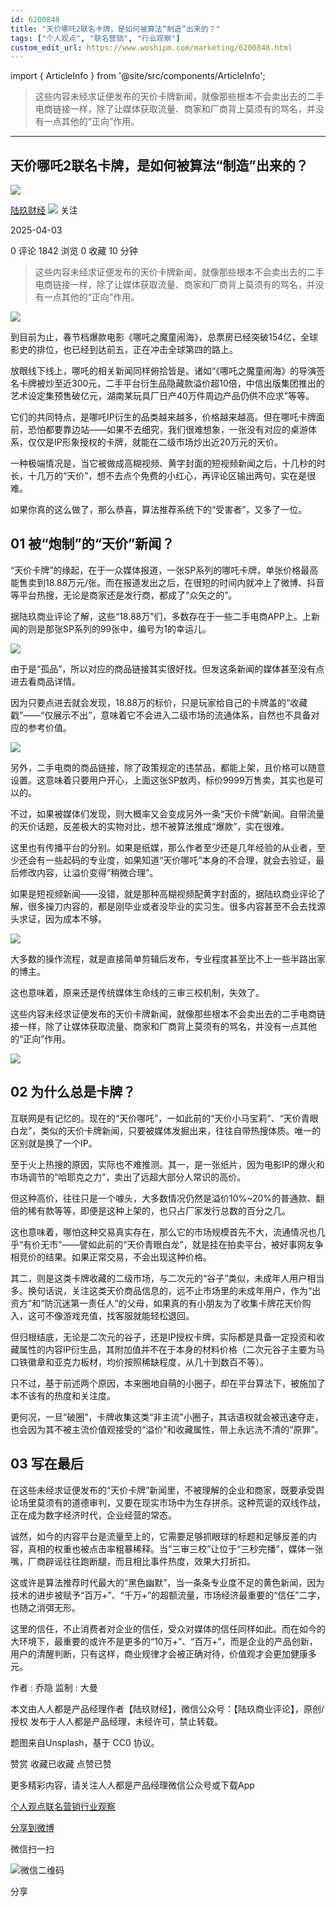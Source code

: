```yaml
---
id: 6200848
title: "天价哪吒2联名卡牌，是如何被算法“制造”出来的？"
tags: ["个人观点", "联名营销", "行业观察"]
custom_edit_url: https://www.woshipm.com/marketing/6200848.html
---
```

import { ArticleInfo } from '@site/src/components/ArticleInfo';

<ArticleInfo
    author="陆玖财经"
    authorLink="https://www.woshipm.com/u/1385888"
    published="2025-04-03"
    views={1842}
    comments={0}
    collects={0}
/>

> 这些内容未经求证便发布的天价卡牌新闻，就像那些根本不会卖出去的二手电商链接一样，除了让媒体获取流量、商家和厂商背上莫须有的骂名，并没有一点其他的“正向”作用。

---

## 天价哪吒2联名卡牌，是如何被算法“制造”出来的？

[![](https://image.woshipm.com/wp-files/2022/01/NDKyFrIHkgTwxy37GoaZ.jpg!/both/72x72)](https://www.woshipm.com/u/1385888)

[陆玖财经](https://www.woshipm.com/u/1385888) ![](https://static.woshipm.com/tag/1122_1@2x.png) 关注

2025-04-03

0 评论 1842 浏览 0 收藏 10 分钟

> 这些内容未经求证便发布的天价卡牌新闻，就像那些根本不会卖出去的二手电商链接一样，除了让媒体获取流量、商家和厂商背上莫须有的骂名，并没有一点其他的“正向”作用。

![](https://image.woshipm.com/2024/10/09/e026ae88-8609-11ef-bd52-00163e142b65.png)

到目前为止，春节档爆款电影《哪吒之魔童闹海》，总票房已经突破154亿，全球影史的排位，也已经到达前五，正在冲击全球第四的路上。

放眼线下线上，哪吒的相关新闻同样俯拾皆是。诸如“《哪吒之魔童闹海》的导演签名卡牌被炒至近300元，二手平台衍生品隐藏款溢价超10倍，中信出版集团推出的艺术设定集预售破亿元，湖南某玩具厂日产40万件周边产品仍供不应求”等等。

它们的共同特点，是哪吒IP衍生的品类越来越多，价格越来越高。但在哪吒卡牌面前，恐怕都要靠边站——如果不去细究，我们很难想象，一张没有对应的桌游体系，仅仅是IP形象授权的卡牌，就能在二级市场炒出近20万元的天价。

一种极端情况是，当它被做成高糊视频、黄字封面的短视频新闻之后，十几秒的时长，十几万的“天价”，想不去点个免费的小红心，再评论区输出两句，实在是很难。

如果你真的这么做了，那么恭喜，算法推荐系统下的“受害者”，又多了一位。

## 01 被“炮制”的“天价”新闻？

“天价卡牌”的缘起，在于一众媒体报道，一张SP系列的哪吒卡牌，单张价格最高能售卖到18.88万元/张。而在报道发出之后，在很短的时间内就冲上了微博、抖音等平台热搜，无论是商家还是发行商，都成了“众矢之的”。

据陆玖商业评论了解，这些“18.88万”们，多数存在于一些二手电商APP上。上新闻的则是那张SP系列的99张中，编号为1的幸运儿。

![](https://image.woshipm.com/2025/04/03/99eeb9bc-1045-11f0-b4f1-00163e09d72f.jpg)

由于是“孤品”，所以对应的商品链接其实很好找。但发这条新闻的媒体甚至没有点进去看商品详情。

因为只要点进去就会发现，18.88万的标价，只是玩家给自己的卡牌盖的“收藏戳”——“仅展示不出”，意味着它不会进入二级市场的流通体系，自然也不具备对应的参考价值。

![](https://image.woshipm.com/2025/04/03/9ad5647a-1045-11f0-b4f1-00163e09d72f.jpg)

另外，二手电商的商品链接，除了政策规定的违禁品，都能上架，且价格可以随意设置。这意味着只要用户开心，上面这张SP敖丙，标价9999万售卖，其实也是可以的。

不过，如果被媒体们发现，则大概率又会变成另外一条“天价卡牌”新闻。自带流量的天价话题，反差极大的实物对比，想不被算法推成“爆款”，实在很难。

这里也有传播平台的分别。如果是纸媒，那么作者至少还是几年经验的从业者，至少还会有一些起码的专业度，如果知道“天价哪吒”本身的不合理，就会去验证，最后修改内容，让溢价变得“稍微合理”。

如果是短视频新闻——没错，就是那种高糊视频配黄字封面的，据陆玖商业评论了解，很多操刀内容的，都是刚毕业或者没毕业的实习生。很多内容甚至不会去找源头求证，因为成本不够。

![](https://image.woshipm.com/2025/04/03/9bc936fe-1045-11f0-b4f1-00163e09d72f.jpg)

大多数的操作流程，就是直接简单剪辑后发布，专业程度甚至比不上一些半路出家的博主。

这也意味着，原来还是传统媒体生命线的三审三校机制，失效了。

这些内容未经求证便发布的天价卡牌新闻，就像那些根本不会卖出去的二手电商链接一样，除了让媒体获取流量、商家和厂商背上莫须有的骂名，并没有一点其他的“正向”作用。

![](https://image.woshipm.com/2025/04/03/9c7f64b0-1045-11f0-b4f1-00163e09d72f.jpg)

## 02 为什么总是卡牌？

互联网是有记忆的。现在的“天价哪吒”，一如此前的“天价小马宝莉”、“天价青眼白龙”，类似的天价卡牌新闻，只要被媒体发掘出来，往往自带热搜体质。唯一的区别就是换了一个IP。

至于火上热搜的原因，实际也不难推测。其一，是一张纸片，因为电影IP的爆火和市场调节的“哈耶克之力”，卖出了远超大部分人常识的高价。

但这种高价，往往只是一个噱头，大多数情况仍然是溢价10%~20%的普通款、翻倍的稀有款等等，即便是这种上架的，也只占厂家发行总数的百分之几。

这也意味着，哪怕这种交易真实存在，那么它的市场规模首先不大，流通情况也几乎“有价无市”——譬如此前的“天价青眼白龙”，就是挂在拍卖平台，被好事网友争相竞价的结果。如果正常交易，不会出现这种价格。

其二，则是这类卡牌收藏的二级市场，与二次元的“谷子”类似，未成年人用户相当多。换句话说，关注这类天价商品信息的，远不止市场里的未成年用户，作为“出资方”和“防沉迷第一责任人”的父母，如果真的有小朋友为了收集卡牌花天价购入，这可不像游戏充值，找客服就能轻松退回。

但归根结底，无论是二次元的谷子，还是IP授权卡牌，实际都是具备一定投资和收藏属性的内容IP衍生品，其附加值并不在于本身的材料价格（二次元谷子主要为马口铁徽章和亚克力板材，均价按照稀缺程度，从几十到数百不等）。

只不过，基于前述两个原因，本来圈地自萌的小圈子，却在平台算法下，被施加了本不该有的热度和关注度。

更何况，一旦“破圈”，卡牌收集这类“非主流”小圈子，其话语权就会被迅速夺走，也会因为其不被主流价值观接受的“溢价”和收藏属性，带上永远洗不清的“原罪”。

## 03 写在最后

在这些未经求证便发布的“天价卡牌”新闻里，不被理解的企业和商家，既要承受舆论场里莫须有的道德审判，又要在现实市场中为生存拼杀。这种荒诞的双线作战，正在成为数字经济时代，企业经营的常态。

诚然，如今的内容平台是流量至上的，它需要足够抓眼球的标题和足够反差的内容，真相的权重也被点击率粗暴稀释。当“三审三校”让位于“三秒完播”，媒体一张嘴，厂商辟谣往往跑断腿，而且相比事件热度，效果大打折扣。

这或许是算法推荐时代最大的“黑色幽默”，当一条条专业度不足的黄色新闻，因为技术的进步被赋予“百万+”、“千万+”的超额流量，市场经济最重要的“信任”二字，也随之消弭无形。

这里的信任，不止消费者对企业的信任，受众对媒体的信任同样如此。而在如今的大环境下，最重要的或许不是更多的“10万+”、“百万+”，而是企业的产品创新，用户的清醒判断，只有这样，商业规律才会被正确对待，价值观才会更加健康多元。

作者 : 乔隐 监制 : 大曼

本文由人人都是产品经理作者【陆玖财经】，微信公众号：【陆玖商业评论】，原创/授权 发布于人人都是产品经理，未经许可，禁止转载。

题图来自Unsplash，基于 CC0 协议。

赞赏 收藏已收藏 点赞已赞

更多精彩内容，请关注人人都是产品经理微信公众号或下载App

[个人观点](https://www.woshipm.com/tag/%e4%b8%aa%e4%ba%ba%e8%a7%82%e7%82%b9)[联名营销](https://www.woshipm.com/tag/%e8%81%94%e5%90%8d%e8%90%a5%e9%94%80)[行业观察](https://www.woshipm.com/tag/%e8%a1%8c%e4%b8%9a%e8%a7%82%e5%af%9f)

[分享到微博](https://service.weibo.com/share/share.php?appkey=2775287854&title=天价哪吒2联名卡牌，是如何被算法“制造”出来的？&url=https://www.woshipm.com/marketing/6200848.html&pic=https://image.woshipm.com/2024/10/09/e026ae88-8609-11ef-bd52-00163e142b65.png)

微信扫一扫

![微信二维码](https://api.pwmqr.com/qrcode/create/?url=https://www.woshipm.com/marketing/6200848.html)

分享